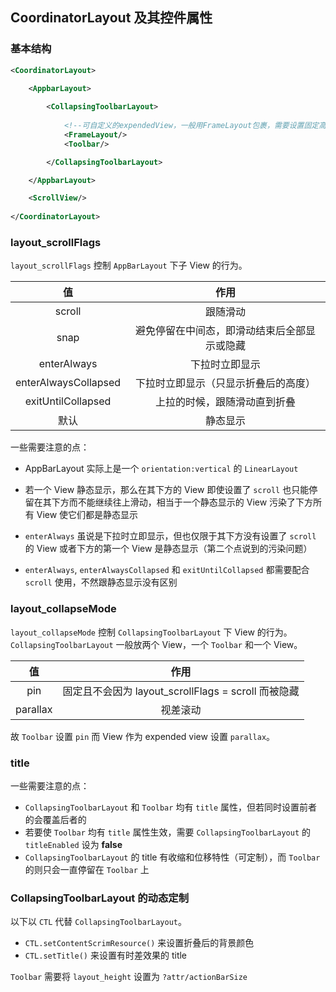 ## CoordinatorLayout 及其控件属性

### 基本结构

```xml
<CoordinatorLayout>
  
    <AppbarLayout>

        <CollapsingToolbarLayout>
  
            <!--可自定义的expendedView，一般用FrameLayout包裹，需要设置固定高度-->
            <FrameLayout/>
            <Toolbar/>

        </CollapsingToolbarLayout>

    </AppbarLayout>

    <ScrollView/>
  
</CoordinatorLayout>
```

### layout_scrollFlags

`layout_scrollFlags` 控制 `AppBarLayout` 下子 View 的行为。

|          值           |           作用           |
| :------------------: | :--------------------: |
|        scroll        |          跟随滑动          |
|         snap         | 避免停留在中间态，即滑动结束后全部显示或隐藏 |
|     enterAlways      |        下拉时立即显示         |
| enterAlwaysCollapsed |   下拉时立即显示（只显示折叠后的高度）   |
|  exitUntilCollapsed  |     上拉的时候，跟随滑动直到折叠     |
|          默认          |          静态显示          |

一些需要注意的点：

* AppBarLayout 实际上是一个 `orientation:vertical` 的 `LinearLayout` 

* 若一个 View 静态显示，那么在其下方的 View 即使设置了 `scroll` 也只能停留在其下方而不能继续往上滑动，相当于一个静态显示的 View 污染了下方所有 View 使它们都是静态显示

* `enterAlways` 虽说是下拉时立即显示，但也仅限于其下方没有设置了 `scroll` 的 View 或者下方的第一个 View 是静态显示（第二个点说到的污染问题）

* `enterAlways`, `enterAlwaysCollapsed` 和 `exitUntilCollapsed` 都需要配合 `scroll` 使用，不然跟静态显示没有区别

### layout_collapseMode

`layout_collapseMode` 控制 `CollapsingToolbarLayout` 下 View 的行为。`CollapsingToolbarLayout` 一般放两个 View，一个 `Toolbar` 和一个 View。

|    值     |                    作用                    |
| :------: | :--------------------------------------: |
|   pin    | 固定且不会因为 layout_scrollFlags = scroll 而被隐藏 |
| parallax |                   视差滚动                   |

故 `Toolbar` 设置 `pin` 而 View 作为 expended view 设置 `parallax`。

### title

一些需要注意的点：

* `CollapsingToolbarLayout` 和 `Toolbar` 均有 `title` 属性，但若同时设置前者的会覆盖后者的
* 若要使 `Toolbar` 均有 `title` 属性生效，需要 `CollapsingToolbarLayout` 的 `titleEnabled` 设为 **false**
* `CollapsingToolbarLayout` 的 title 有收缩和位移特性（可定制），而 `Toolbar` 的则只会一直停留在 `Toolbar` 上

### CollapsingToolbarLayout 的动态定制

以下以 `CTL` 代替 `CollapsingToolbarLayout`。

* `CTL.setContentScrimResource()` 来设置折叠后的背景颜色
* `CTL.setTitle()` 来设置有时差效果的 title

`Toolbar` 需要将 `layout_height` 设置为 `?attr/actionBarSize`
